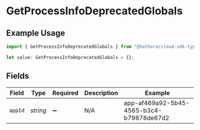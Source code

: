# GetProcessInfoDeprecatedGlobals

## Example Usage

```typescript
import { GetProcessInfoDeprecatedGlobals } from "@hathora/cloud-sdk-typescript/models/operations";

let value: GetProcessInfoDeprecatedGlobals = {};
```

## Fields

| Field                                    | Type                                     | Required                                 | Description                              | Example                                  |
| ---------------------------------------- | ---------------------------------------- | ---------------------------------------- | ---------------------------------------- | ---------------------------------------- |
| `appId`                                  | *string*                                 | :heavy_minus_sign:                       | N/A                                      | app-af469a92-5b45-4565-b3c4-b79878de67d2 |